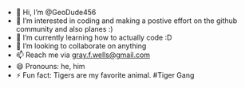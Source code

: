 - 👋 Hi, I’m @GeoDude456
- 👀 I’m interested in coding and making a postive effort on the github community and also planes :)
- 🌱 I’m currently learning how to actually code :D
- 💞️ I’m looking to collaborate on anything
- 📫 Reach me via gray.f.wells@gmail.com
- 😄 Pronouns: he, him
- ⚡ Fun fact: Tigers are my favorite animal. #Tiger Gang

<!---
GeoDude456/GeoDude456 is a ✨ special ✨ repository because its `README.md` (this file) appears on your GitHub profile.
You can click the Preview link to take a look at your changes.
--->
